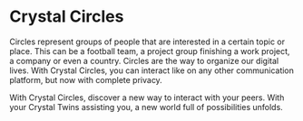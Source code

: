 # Crystal Circles

Circles represent groups of people that are interested in a certain topic or place. This can be a football team, a project group finishing a work project, a company or even a country. Circles are the way to organize our digital lives. With Crystal Circles, you can interact like on any other communication platform, but now with complete privacy.

With Crystal Circles, discover a new way to interact with your peers. With your Crystal Twins assisting you, a new world full of possibilities unfolds. 